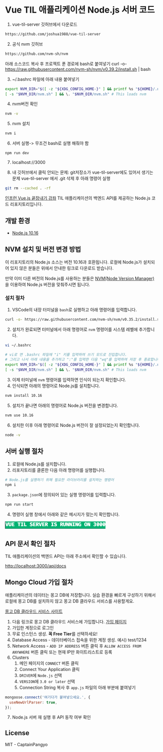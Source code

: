 # Vue TIL 애플리케이션 Node.js 서버 코드


1. vue-til-server 깃허브에서 다운로드
```bash
https://github.com/joshua1988/vue-til-server
```

2. 공식 nvm 깃허브
```bash
https://github.com/nvm-sh/nvm
```

아래 소스코드 복사 후 프로젝트 푼 경로에 bash로 붙여넣기
curl -o- https://raw.githubusercontent.com/nvm-sh/nvm/v0.39.2/install.sh | bash

3. ~/.bashrc 파일에 아래 내용 붙여넣기
```bash
export NVM_DIR="$([ -z "${XDG_CONFIG_HOME-}" ] && printf %s "${HOME}/.nvm" || printf %s "${XDG_CONFIG_HOME}/nvm")"
[ -s "$NVM_DIR/nvm.sh" ] && \. "$NVM_DIR/nvm.sh" # This loads nvm
```

4. nvm버전 확인
```bash
nvm -v
```

5. nvm 설치
```bash
nvm i
```

6. 서버 실행->  무조건 bash로 실행 해줘야 함
```bash
npm run dev
```

7. localhost://3000

8. 내 깃허브에서 클릭 안되는 문제: git저장소가 vue-til-server에도 있어서 생기는 문제
vue-til-server 에서 .git 삭제 후 아래 명령어 실행
```bash
git rm --cached . -rf
```


[인프런 Vue.js 끝장내기 강좌](https://www.inflearn.com/course/vue-js-%EB%81%9D%EB%82%B4%EA%B8%B0-%EC%BA%A1%ED%8B%B4%ED%8C%90%EA%B5%90) TIL 애플리케이션의 백엔드 API를 제공하는 Node.js 코드 리포지토리입니다.

## 개발 환경

- [Node.js 10.16](https://nodejs.org/en/download/releases/)

## NVM 설치 및 버전 변경 방법

이 리포지토리의 Node.js 소스는 버전 10.16과 호환됩니다.
로컬에 Node.js가 설치되어 있지 않은 분들은 위에서 안내한 링크로 다운로드 받습니다.

만약 이미 다른 버전의 Node.js를 사용하는 분들은 [NVM(Node Version Manager)](https://github.com/nvm-sh/nvm)을 이용하여 Node.js 버전을 맞춰주시면 됩니다.

### 설치 절차

1. VSCode의 내장 터미널을 `bash`로 실행하고 아래 명령어를 입력합니다.

```bash
curl -o- https://raw.githubusercontent.com/nvm-sh/nvm/v0.35.2/install.sh | bash
```

2. 설치가 완료되면 터미널에서 아래 명령어로 `nvm` 명령어를 시스템 레벨에 추가합니다.

```bash
vi ~/.bashrc
```

```bash
# vi로 연 .bashrc 파일에 "i" 키를 입력하여 쓰기 모드로 진입합니다.
# 그리고 나서 아래 내용을 추가하고 ":"를 입력한 다음 "wq"를 입력하여 저장 후 종료합니다.
export NVM_DIR="$([ -z "${XDG_CONFIG_HOME-}" ] && printf %s "${HOME}/.nvm" || printf %s "${XDG_CONFIG_HOME}/nvm")"
[ -s "$NVM_DIR/nvm.sh" ] && \. "$NVM_DIR/nvm.sh" # This loads nvm
```

3. 이제 터미널에 `nvm` 명령어를 입력하면 인식이 되는지 확인합니다.
4. 인식되면 아래의 명령어로 Node.js를 설치합니다.

```bash
nvm install 10.16
```

5. 설치가 끝나면 아래의 명령어로 Node.js 버전을 변경합니다.

```bash
nvm use 10.16
```

6. 설치한 이후 아래 명령어로 Node.js 버전이 잘 설정되었는지 확인합니다.

```bash
node -v
```

## 서버 실행 절차

1. 로컬에 Node.js를 설치합니다.
2. 리포지토리를 클론한 다음 아래 명령어를 실행합니다.

```bash
# Node.js를 실행하기 위해 필요한 라이브러리를 설치하는 명령어
npm i
```

3. `package.json`에 정의되어 있는 실행 명령어를 입력합니다.

```bash
npm run start
```

4. 명령어 실행 창에서 아래와 같은 메시지가 떴는지 확인합니다.

![success-log](./images/success-log.png)

## API 문서 확인 절차

TIL 애플리케이션의 백엔드 API는 아래 주소에서 확인할 수 있습니다.

[http://localhost:3000/api/docs](http://localhost:3000/api/docs)

## Mongo Cloud 가입 절차

애플리케이션의 데이터는 몽고 DB에 저장합니다. 
실습 환경을 빠르게 구성하기 위해서 로컬에 몽고 DB를 설치하지 않고 몽고 DB 클라우드 서비스를 사용할게요.

[몽고 DB 클라우드 서비스 사이트](https://cloud.mongodb.com/)

1. 다음 링크로 몽고 DB 클라우드 서비스에 가입합니다. [가입 페이지](https://cloud.mongodb.com/user#/atlas/register/accountProfile)
2. 가입한 계정으로 로그인
3. 무료 인스턴스 생성. **꼭 Free Tier**를 선택하세요!
4. Database Access - 데이터베이스 접속을 위한 계정 생성. 예시) test/1234
5. Network Access - `ADD IP ADDRESS` 버튼 클릭 후 `ALLOW ACCESS FROM ANYWHERE` 버튼 클릭 또는 현재 IP만 화이트리스트로 등록
6. Clusters
   1. 메인 페이지의 `CONNECT` 버튼 클릭
   2. Connect Your Application 클릭
   3. `DRIVER`에 `Node.js` 선택
   4. `VERSION`에 `3.0 or later` 선택
   5. Connection String 복사 후 `app.js` 파일의 아래 부분에 붙여넣기

  ```js
  mongoose.connect('여기다가 붙여넣으세요.', {
    useNewUrlParser: true,
  });
  ```

7. Node.js 서버 재 실행 후 API 동작 여부 확인

## License

MIT - CaptainPangyo